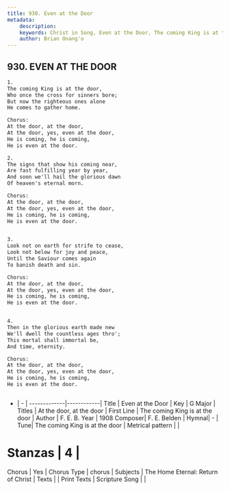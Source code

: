 ```yaml
---
title: 930. Even at the Door
metadata:
    description: 
    keywords: Christ in Song, Even at the Door, The coming King is at the door, At the door, at the door
    author: Brian Onang'o
---
```



## 930. EVEN AT THE DOOR

```txt
1.
The coming King is at the door,
Who once the cross for sinners bore;
But now the righteous ones alone
He comes to gather home.

Chorus:
At the door, at the door,
At the door, yes, even at the door,
He is coming, he is coming,
He is even at the door.

2.
The signs that show his coming near,
Are fast fulfilling year by year,
And soon we'll hail the glorious dawn
Of heaven's eternal morn. 

Chorus:
At the door, at the door,
At the door, yes, even at the door,
He is coming, he is coming,
He is even at the door.


3.
Look not on earth for strife to cease,
Look not below for joy and peace,
Until the Saviour comes again
To banish death and sin. 

Chorus:
At the door, at the door,
At the door, yes, even at the door,
He is coming, he is coming,
He is even at the door.


4.
Then in the glorious earth made new
We'll dwell the countless ages thro';
This mortal shall immortal be,
And time, eternity. 

Chorus:
At the door, at the door,
At the door, yes, even at the door,
He is coming, he is coming,
He is even at the door.



```

- |   -  |
-------------|------------|
Title | Even at the Door |
Key | G Major |
Titles | At the door, at the door |
First Line | The coming King is at the door |
Author | F. E. B.
Year | 1908
Composer| F. E. Belden |
Hymnal|  - |
Tune| The coming King is at the door |
Metrical pattern | |
# Stanzas | 4 |
Chorus | Yes |
Chorus Type | chorus |
Subjects | The Home Eternal: Return of Christ |
Texts |  |
Print Texts | 
Scripture Song |  |
  
